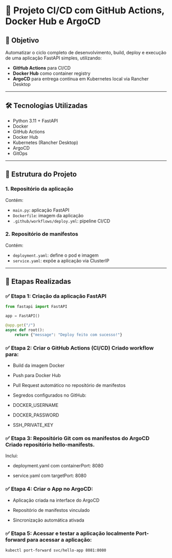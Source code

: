 # 🚀 Projeto CI/CD com GitHub Actions, Docker Hub e ArgoCD

## 🧠 Objetivo

Automatizar o ciclo completo de desenvolvimento, build, deploy e execução de uma aplicação FastAPI simples, utilizando:

- **GitHub Actions** para CI/CD
- **Docker Hub** como container registry
- **ArgoCD** para entrega contínua em Kubernetes local via Rancher Desktop

---

## 🛠️ Tecnologias Utilizadas

- Python 3.11 + FastAPI
- Docker
- GitHub Actions
- Docker Hub
- Kubernetes (Rancher Desktop)
- ArgoCD
- GitOps

---

## 📂 Estrutura do Projeto

### 1. Repositório da aplicação

Contém:

- `main.py`: aplicação FastAPI
- `Dockerfile`: imagem da aplicação
- `.github/workflows/deploy.yml`: pipeline CI/CD

### 2. Repositório de manifestos

Contém:

- `deployment.yaml`: define o pod e imagem
- `service.yaml`: expõe a aplicação via ClusterIP

---

## 🧪 Etapas Realizadas

### ✅ Etapa 1: Criação da aplicação FastAPI

```python
from fastapi import FastAPI

app = FastAPI()

@app.get("/")
async def root():
    return {"message": "Deploy feito com sucesso!"}
```
### ✅ Etapa 2: Criar o GitHub Actions (CI/CD) Criado workflow para:

- Build da imagem Docker

- Push para Docker Hub

- Pull Request automático no repositório de manifestos

- Segredos configurados no GitHub:

- DOCKER_USERNAME

- DOCKER_PASSWORD

- SSH_PRIVATE_KEY

### ✅ Etapa 3: Repositório Git com os manifestos do ArgoCD Criado repositório hello-manifests.

Inclui:

- deployment.yaml com containerPort: 8080

- service.yaml com targetPort: 8080

### ✅ Etapa 4: Criar o App no ArgoCD:

- Aplicação criada na interface do ArgoCD

- Repositório de manifestos vinculado

- Sincronização automática ativada

### ✅ Etapa 5: Acessar e testar a aplicação localmente Port-forward para acessar a aplicação:

```bash
kubectl port-forward svc/hello-app 8081:8080
```


